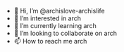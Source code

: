- 👋 Hi, I’m @archislove-archislife
- 👀 I’m interested in arch
- 🌱 I’m currently learning arch
- 💞️ I’m looking to collaborate on arch
- 📫 How to reach me arch

<!---
archislove-archislife/archislove-archislife is a ✨ special ✨ repository because its `README.md` (this file) appears on your GitHub profile.
You can click the Preview link to take a look at your changes.
--->
